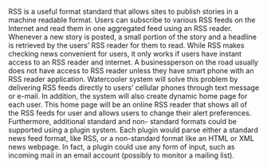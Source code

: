 RSS is a useful format standard that allows sites to publish stories in a machine readable format. Users can subscribe to various RSS feeds on the Internet and read them in one aggregated feed using an RSS reader. Whenever a new story is posted, a small portion of the story and a headline is
retrieved by the users’ RSS reader for them to read. While RSS makes checking news convenient for users, it only works if users have instant access to an RSS reader and internet. A businessperson on the road usually does not have access
to RSS reader unless they have smart phone with an RSS reader application. Watercooler system will solve this problem by delivering RSS feeds directly to users’ cellular phones through text message or e-mail. In addition, the system
will also create dynamic home page for each user. This home page will be an online RSS reader that shows all of the RSS feeds for user and allows users to change their alert preferences. Furthermore, additional standard and non-
standard formats could be supported using a plugin system. Each plugin would parse either a standard news feed format, like RSS, or a non-standard format like an HTML or XML news webpage. In fact, a plugin could use any form of input, such as incoming mail in an email account (possibly to monitor a mailing list).